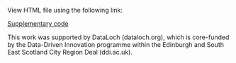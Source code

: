 View HTML file using the following link:

[Supplementary code](https://raw.githack.com/KarlaMonterrubioG/T2-risk-score/bbd274bb8f82aa03790bd1c5b2f83f8b4434459f/SupplementaryCode/Supplementary_code.html)



This work was supported by DataLoch (dataloch.org), which is core-funded by the Data-Driven Innovation programme within the Edinburgh and South East Scotland City Region Deal (ddi.ac.uk).
